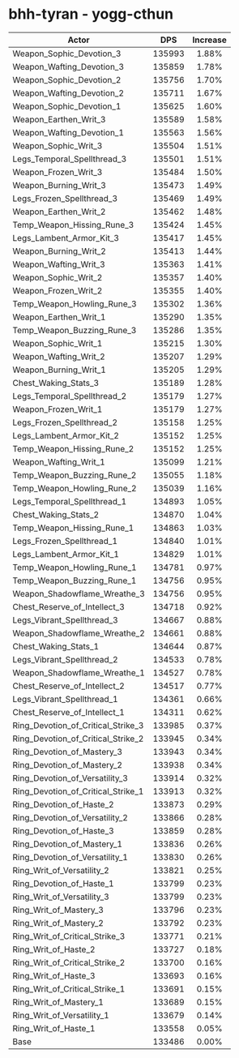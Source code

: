 # bhh-tyran - yogg-cthun
| Actor | DPS | Increase |
|---|:---:|:---:|
|Weapon_Sophic_Devotion_3|135993|1.88%|
|Weapon_Wafting_Devotion_3|135859|1.78%|
|Weapon_Sophic_Devotion_2|135756|1.70%|
|Weapon_Wafting_Devotion_2|135711|1.67%|
|Weapon_Sophic_Devotion_1|135625|1.60%|
|Weapon_Earthen_Writ_3|135589|1.58%|
|Weapon_Wafting_Devotion_1|135563|1.56%|
|Weapon_Sophic_Writ_3|135504|1.51%|
|Legs_Temporal_Spellthread_3|135501|1.51%|
|Weapon_Frozen_Writ_3|135484|1.50%|
|Weapon_Burning_Writ_3|135473|1.49%|
|Legs_Frozen_Spellthread_3|135469|1.49%|
|Weapon_Earthen_Writ_2|135462|1.48%|
|Temp_Weapon_Hissing_Rune_3|135424|1.45%|
|Legs_Lambent_Armor_Kit_3|135417|1.45%|
|Weapon_Burning_Writ_2|135413|1.44%|
|Weapon_Wafting_Writ_3|135363|1.41%|
|Weapon_Sophic_Writ_2|135357|1.40%|
|Weapon_Frozen_Writ_2|135355|1.40%|
|Temp_Weapon_Howling_Rune_3|135302|1.36%|
|Weapon_Earthen_Writ_1|135290|1.35%|
|Temp_Weapon_Buzzing_Rune_3|135286|1.35%|
|Weapon_Sophic_Writ_1|135215|1.30%|
|Weapon_Wafting_Writ_2|135207|1.29%|
|Weapon_Burning_Writ_1|135205|1.29%|
|Chest_Waking_Stats_3|135189|1.28%|
|Legs_Temporal_Spellthread_2|135179|1.27%|
|Weapon_Frozen_Writ_1|135179|1.27%|
|Legs_Frozen_Spellthread_2|135158|1.25%|
|Legs_Lambent_Armor_Kit_2|135152|1.25%|
|Temp_Weapon_Hissing_Rune_2|135152|1.25%|
|Weapon_Wafting_Writ_1|135099|1.21%|
|Temp_Weapon_Buzzing_Rune_2|135055|1.18%|
|Temp_Weapon_Howling_Rune_2|135039|1.16%|
|Legs_Temporal_Spellthread_1|134893|1.05%|
|Chest_Waking_Stats_2|134870|1.04%|
|Temp_Weapon_Hissing_Rune_1|134863|1.03%|
|Legs_Frozen_Spellthread_1|134840|1.01%|
|Legs_Lambent_Armor_Kit_1|134829|1.01%|
|Temp_Weapon_Howling_Rune_1|134781|0.97%|
|Temp_Weapon_Buzzing_Rune_1|134756|0.95%|
|Weapon_Shadowflame_Wreathe_3|134756|0.95%|
|Chest_Reserve_of_Intellect_3|134718|0.92%|
|Legs_Vibrant_Spellthread_3|134667|0.88%|
|Weapon_Shadowflame_Wreathe_2|134661|0.88%|
|Chest_Waking_Stats_1|134644|0.87%|
|Legs_Vibrant_Spellthread_2|134533|0.78%|
|Weapon_Shadowflame_Wreathe_1|134527|0.78%|
|Chest_Reserve_of_Intellect_2|134517|0.77%|
|Legs_Vibrant_Spellthread_1|134361|0.66%|
|Chest_Reserve_of_Intellect_1|134311|0.62%|
|Ring_Devotion_of_Critical_Strike_3|133985|0.37%|
|Ring_Devotion_of_Critical_Strike_2|133945|0.34%|
|Ring_Devotion_of_Mastery_3|133943|0.34%|
|Ring_Devotion_of_Mastery_2|133938|0.34%|
|Ring_Devotion_of_Versatility_3|133914|0.32%|
|Ring_Devotion_of_Critical_Strike_1|133913|0.32%|
|Ring_Devotion_of_Haste_2|133873|0.29%|
|Ring_Devotion_of_Versatility_2|133866|0.28%|
|Ring_Devotion_of_Haste_3|133859|0.28%|
|Ring_Devotion_of_Mastery_1|133836|0.26%|
|Ring_Devotion_of_Versatility_1|133830|0.26%|
|Ring_Writ_of_Versatility_2|133821|0.25%|
|Ring_Devotion_of_Haste_1|133799|0.23%|
|Ring_Writ_of_Versatility_3|133799|0.23%|
|Ring_Writ_of_Mastery_3|133796|0.23%|
|Ring_Writ_of_Mastery_2|133792|0.23%|
|Ring_Writ_of_Critical_Strike_3|133771|0.21%|
|Ring_Writ_of_Haste_2|133727|0.18%|
|Ring_Writ_of_Critical_Strike_2|133700|0.16%|
|Ring_Writ_of_Haste_3|133693|0.16%|
|Ring_Writ_of_Critical_Strike_1|133691|0.15%|
|Ring_Writ_of_Mastery_1|133689|0.15%|
|Ring_Writ_of_Versatility_1|133679|0.14%|
|Ring_Writ_of_Haste_1|133558|0.05%|
|Base|133486|0.00%|
